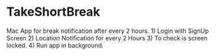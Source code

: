 # TakeShortBreak
Mac App for break notification after every 2 hours. 
    1) Login with SignUp Screen 
    2) Location Notification for every 2 Hours
    3) To check is screen locked.
    4) Run app in background.
    
